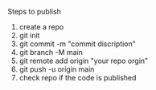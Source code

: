 Steps to publish 

1) create a repo
2) git init
3) git commit -m "commit discription"
4) git branch -M main
5) git remote add origin "your repo orgin"
6) git push -u origin main
7) check repo if the code is published 
